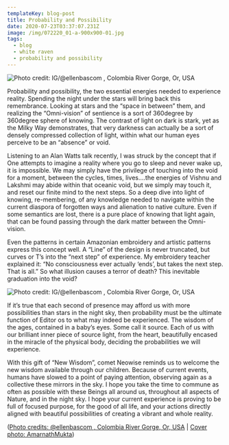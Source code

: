 ```yaml
---
templateKey: blog-post
title: Probability and Possibility
date: 2020-07-23T03:37:07.231Z
image: /img/072220_01-a-900x900-01.jpg
tags:
  - blog
  - white raven
  - probability and possibility
---
```

![](/img/072220_03.jpeg "Photo credit: IG/@ellenbascom , Colombia River Gorge, Or, USA")





Probability and possibility, the two essential energies needed to experience reality. Spending the night under the stars will bring back this remembrance. Looking at stars and the “space in between” them, and realizing the “Omni-vision” of sentience is a sort of 360degree by 360degree sphere of knowing. The contrast of light on dark is stark, yet as the Milky Way demonstrates, that very darkness can actually be a sort of densely compressed collection of light, within what our human eyes perceive to be an “absence” or void.



Listening to an Alan Watts talk recently, I was struck by the concept that if One attempts to imagine a reality where you go to sleep and never wake up, it is impossible. We may simply have the privilege of touching into the void for a moment, between the cycles, times, lives....the energies of Vishnu and Lakshmi may abide within that oceanic void, but we simply may touch it, and reset our finite mind to the next steps. So a deep dive into light of knowing, re-membering, of any knowledge needed to navigate within the current diaspora of forgotten ways and alienation to native culture. Even if some semantics are lost, there is a pure place of knowing that light again, that can be found passing through the dark matter between the Omni-vision.



Even the patterns in certain Amazonian embroidery and artistic patterns express this concept well. A “Line” of the design is never truncated, but curves or T’s into the “next step” of experience. My embroidery teacher explained it: “No consciousness ever actually ‘ends’, but takes the next step. That is all.” So what illusion causes a terror of death? This inevitable graduation into the void?



![](/img/072220_02.jpeg "Photo credit: IG/@ellenbascom , Colombia River Gorge, Or, USA")

If it’s true that each second of presence may afford us with more possibilities than stars in the night sky, then probability must be the ultimate function of Editor os to what may indeed be experienced. The wisdom of the ages, contained in a baby’s eyes. Some call it source. Each of us with our brilliant inner piece of source light, from the heart, beautifully encased in the miracle of the physical body, deciding the probabilities we will experience.



With this gift of “New Wisdom”, comet Neowise reminds us to welcome the new wisdom available through our children. Because of current events, humans have slowed to a point of paying attention, observing again as a collective these mirrors in the sky. I hope you take the time to commune as often as possible with these Beings all around us, throughout all aspects of Nature, and in the night sky. I hope your current experience is proving to be full of focused purpose, for the good of all life, and your actions directly aligned with beautiful possibilities of creating a vibrant and whole reality.



([Photo credits: @ellenbascom , Colombia River Gorge, Or, USA](https://www.instagram.com/ellenbascom/) | [Cover photo: AmarnathMukta](https://m.facebook.com/AmarnathMukta))
